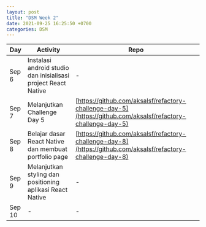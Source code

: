 ```yaml
---
layout: post
title: "DSM Week 2"
date: 2021-09-25 16:25:50 +0700
categories: DSM
---
```


| **Day** | **Activity**                                                   | **Repo**                                                                                                     |
| ------- | -------------------------------------------------------------- | ------------------------------------------------------------------------------------------------------------ |
| Sep 6   | Instalasi android studio dan inisialisasi project React Native | -                                                                                                            |
| Sep 7   | Melanjutkan Challenge Day 5                                    | [https://github.com/aksalsf/refactory-challenge-day-5](https://github.com/aksalsf/refactory-challenge-day-5) |
| Sep 8   | Belajar dasar React Native dan membuat portfolio page          | [https://github.com/aksalsf/refactory-challenge-day-8](https://github.com/aksalsf/refactory-challenge-day-8) |
| Sep 9   | Melanjutkan styling dan positioning aplikasi React Native      | -                                                                                                            |
| Sep 10  | -                                                              | -                                                                                                            |
